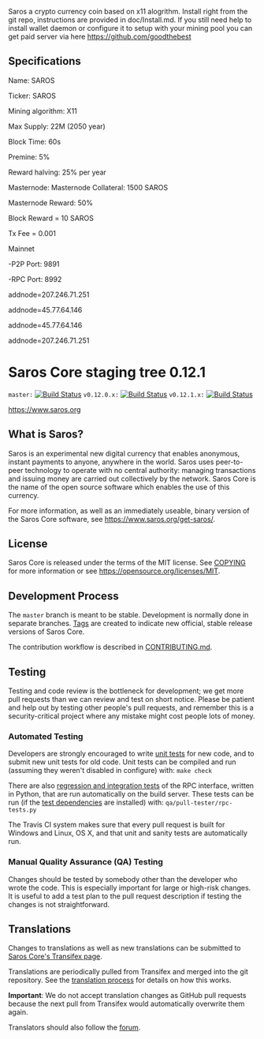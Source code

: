 Saros a crypto currency coin based on x11 alogrithm. Install right from the git repo, instructions are provided in doc/Install.md. If you still need help to install wallet daemon or configure it to setup with your mining pool you can get paid server via here https://github.com/goodthebest

Specifications
--------------

Name: SAROS

Ticker: SAROS

Mining algorithm: X11

Max Supply: 22M (2050 year)

Block Time: 60s

Premine: 5%

Reward halving: 25% per year

Masternode:
Masternode Collateral: 1500 SAROS

Masternode Reward: 50%

Block Reward = 10 SAROS 

Tx Fee = 0.001

Mainnet

-P2P Port: 9891

-RPC Port: 8992

addnode=207.246.71.251

addnode=45.77.64.146

addnode=45.77.64.146

addnode=207.246.71.251



Saros Core staging tree 0.12.1
===============================

`master:` [![Build Status](https://travis-ci.org/sarospay/saros.svg?branch=master)](https://travis-ci.org/sarospay/saros) `v0.12.0.x:` [![Build Status](https://travis-ci.org/sarospay/saros.svg?branch=v0.12.0.x)](https://travis-ci.org/sarospay/saros/branches) `v0.12.1.x:` [![Build Status](https://travis-ci.org/sarospay/saros.svg?branch=v0.12.1.x)](https://travis-ci.org/sarospay/saros/branches)

https://www.saros.org


What is Saros?
----------------

Saros is an experimental new digital currency that enables anonymous, instant
payments to anyone, anywhere in the world. Saros uses peer-to-peer technology
to operate with no central authority: managing transactions and issuing money
are carried out collectively by the network. Saros Core is the name of the open
source software which enables the use of this currency.

For more information, as well as an immediately useable, binary version of
the Saros Core software, see https://www.saros.org/get-saros/.


License
-------

Saros Core is released under the terms of the MIT license. See [COPYING](COPYING) for more
information or see https://opensource.org/licenses/MIT.

Development Process
-------------------

The `master` branch is meant to be stable. Development is normally done in separate branches.
[Tags](https://github.com/sarospay/saros/tags) are created to indicate new official,
stable release versions of Saros Core.

The contribution workflow is described in [CONTRIBUTING.md](CONTRIBUTING.md).

Testing
-------

Testing and code review is the bottleneck for development; we get more pull
requests than we can review and test on short notice. Please be patient and help out by testing
other people's pull requests, and remember this is a security-critical project where any mistake might cost people
lots of money.

### Automated Testing

Developers are strongly encouraged to write [unit tests](/doc/unit-tests.md) for new code, and to
submit new unit tests for old code. Unit tests can be compiled and run
(assuming they weren't disabled in configure) with: `make check`

There are also [regression and integration tests](/qa) of the RPC interface, written
in Python, that are run automatically on the build server.
These tests can be run (if the [test dependencies](/qa) are installed) with: `qa/pull-tester/rpc-tests.py`

The Travis CI system makes sure that every pull request is built for Windows
and Linux, OS X, and that unit and sanity tests are automatically run.

### Manual Quality Assurance (QA) Testing

Changes should be tested by somebody other than the developer who wrote the
code. This is especially important for large or high-risk changes. It is useful
to add a test plan to the pull request description if testing the changes is
not straightforward.

Translations
------------

Changes to translations as well as new translations can be submitted to
[Saros Core's Transifex page](https://www.transifex.com/projects/p/saros/).

Translations are periodically pulled from Transifex and merged into the git repository. See the
[translation process](doc/translation_process.md) for details on how this works.

**Important**: We do not accept translation changes as GitHub pull requests because the next
pull from Transifex would automatically overwrite them again.

Translators should also follow the [forum](https://www.saros.org/forum/topic/saros-worldwide-collaboration.88/).
